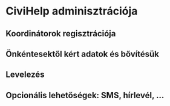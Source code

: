 # CiviHelp adminisztrációja

## Koordinátorok regisztrációja
## Önkéntesektől kért adatok és bővítésük
## Levelezés
## Opcionális lehetőségek: SMS, hírlevél, ...
